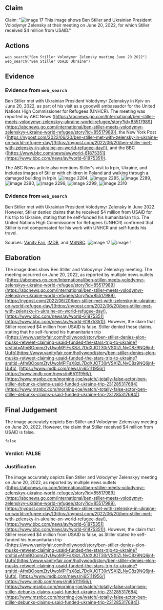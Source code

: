 ## Claim
Claim: "![image 17](media/56.jpg) This image shows Ben Stiller and Ukrainian President Volodymyr Zelensky at their meeting on June 20, 2022, for which Stiller received $4 million from USAID."

## Actions
```
web_search("Ben Stiller Volodymyr Zelensky meeting June 20 2022")
web_search("Ben Stiller USAID Ukraine")
```

## Evidence
### Evidence from `web_search`
Ben Stiller met with Ukrainian President Volodymyr Zelenskyy in Kyiv on June 20, 2022, as part of his visit as a goodwill ambassador for the United Nations High Commissioner for Refugees (UNHCR). The meeting was reported by ABC News ([https://abcnews.go.com/International/ben-stiller-meets-volodymyr-zelenskyy-ukraine-world-refugee/story?id=85517989](https://abcnews.go.com/International/ben-stiller-meets-volodymyr-zelenskyy-ukraine-world-refugee/story?id=85517989)), the New York Post ([https://nypost.com/2022/06/20/ben-stiller-met-with-zelensky-in-ukraine-on-world-refugee-day/](https://nypost.com/2022/06/20/ben-stiller-met-with-zelensky-in-ukraine-on-world-refugee-day/)), and the BBC ([https://www.bbc.com/news/av/world-61875351](https://www.bbc.com/news/av/world-61875351)).

The ABC News article also mentions Stiller's visit to Irpin, Ukraine, and includes images of Stiller with children in Poland and walking through a damaged building in Irpin. ![image 2284](media/2025-08-07_20-28-1754598513-456446.jpg), ![image 2285](media/2025-08-07_20-28-1754598514-645762.jpg), ![image 2289](media/2025-08-07_20-28-1754598516-852744.jpg), ![image 2290](media/2025-08-07_20-28-1754598519-125827.jpg), ![image 2296](media/2025-08-07_20-28-1754598525-250702.jpg), ![image 2299](media/2025-08-07_20-28-1754598526-177284.jpg), ![image 2310](media/2025-08-07_20-28-1754598528-784098.jpg)


### Evidence from `web_search`
Ben Stiller met with Ukrainian President Volodymyr Zelensky in June 2022. However, Stiller denied claims that he received $4 million from USAID for his trip to Ukraine, stating that he self-funded his humanitarian trip. The United Nations High Commissioner for Refugees (UNHCR) confirmed that Stiller is not compensated for his work with UNHCR and self-funds his travel.

Sources: [Vanity Fair](https://www.vanityfair.com/hollywood/story/ben-stiller-denies-elon-musks-retweet-claiming-usaid-funded-the-stars-trip-to-ukraine?srsltid=AfmBOoqmZtyUwoMPiFsX8zL7DdXJOT30rVSXIZLNyC8z9NQ6jnf-Uufb), [IMDB](https://www.imdb.com/news/ni65111956/), and [MSNBC](https://www.msnbc.com/morning-joe/watch/-totally-false-actor-ben-stiller-debunks-claims-usaid-funded-ukraine-trip-231285317684). ![image 17](media/56.jpg) ![image 1](media/0.jpg)


## Elaboration
The image does show Ben Stiller and Volodymyr Zelenskyy meeting. The meeting occurred on June 20, 2022, as reported by multiple news outlets ([https://abcnews.go.com/International/ben-stiller-meets-volodymyr-zelenskyy-ukraine-world-refugee/story?id=85517989](https://abcnews.go.com/International/ben-stiller-meets-volodymyr-zelenskyy-ukraine-world-refugee/story?id=85517989), [https://nypost.com/2022/06/20/ben-stiller-met-with-zelensky-in-ukraine-on-world-refugee-day/](https://nypost.com/2022/06/20/ben-stiller-met-with-zelensky-in-ukraine-on-world-refugee-day/), [https://www.bbc.com/news/av/world-61875351](https://www.bbc.com/news/av/world-61875351)). However, the claim that Stiller received $4 million from USAID is false. Stiller denied these claims, stating that he self-funded his humanitarian trip ([https://www.vanityfair.com/hollywood/story/ben-stiller-denies-elon-musks-retweet-claiming-usaid-funded-the-stars-trip-to-ukraine?srsltid=AfmBOoqmZtyUwoMPiFsX8zL7DdXJOT30rVSXIZLNyC8z9NQ6jnf-Uufb](https://www.vanityfair.com/hollywood/story/ben-stiller-denies-elon-musks-retweet-claiming-usaid-funded-the-stars-trip-to-ukraine?srsltid=AfmBOoqmZtyUwoMPiFsX8zL7DdXJOT30rVSXIZLNyC8z9NQ6jnf-Uufb), [https://www.imdb.com/news/ni65111956/](https://www.imdb.com/news/ni65111956/), [https://www.msnbc.com/morning-joe/watch/-totally-false-actor-ben-stiller-debunks-claims-usaid-funded-ukraine-trip-231285317684](https://www.msnbc.com/morning-joe/watch/-totally-false-actor-ben-stiller-debunks-claims-usaid-funded-ukraine-trip-231285317684)).


## Final Judgement
The image accurately depicts Ben Stiller and Volodymyr Zelenskyy meeting on June 20, 2022. However, the claim that Stiller received $4 million from USAID is false.

`false`

### Verdict: FALSE

### Justification
The image accurately depicts Ben Stiller and Volodymyr Zelenskyy meeting on June 20, 2022, as reported by multiple news outlets ([https://abcnews.go.com/International/ben-stiller-meets-volodymyr-zelenskyy-ukraine-world-refugee/story?id=85517989](https://abcnews.go.com/International/ben-stiller-meets-volodymyr-zelenskyy-ukraine-world-refugee/story?id=85517989), [https://nypost.com/2022/06/20/ben-stiller-met-with-zelensky-in-ukraine-on-world-refugee-day/](https://nypost.com/2022/06/20/ben-stiller-met-with-zelensky-in-ukraine-on-world-refugee-day/), [https://www.bbc.com/news/av/world-61875351](https://www.bbc.com/news/av/world-61875351)). However, the claim that Stiller received $4 million from USAID is false, as Stiller stated he self-funded his humanitarian trip ([https://www.vanityfair.com/hollywood/story/ben-stiller-denies-elon-musks-retweet-claiming-usaid-funded-the-stars-trip-to-ukraine?srsltid=AfmBOoqmZtyUwoMPiFsX8zL7DdXJOT30rVSXIZLNyC8z9NQ6jnf-Uufb](https://www.vanityfair.com/hollywood/story/ben-stiller-denies-elon-musks-retweet-claiming-usaid-funded-the-stars-trip-to-ukraine?srsltid=AfmBOoqmZtyUwoMPiFsX8zL7DdXJOT30rVSXIZLNyC8z9NQ6jnf-Uufb), [https://www.imdb.com/news/ni65111956/](https://www.imdb.com/news/ni65111956/), [https://www.msnbc.com/morning-joe/watch/-totally-false-actor-ben-stiller-debunks-claims-usaid-funded-ukraine-trip-231285317684](https://www.msnbc.com/morning-joe/watch/-totally-false-actor-ben-stiller-debunks-claims-usaid-funded-ukraine-trip-231285317684)).
